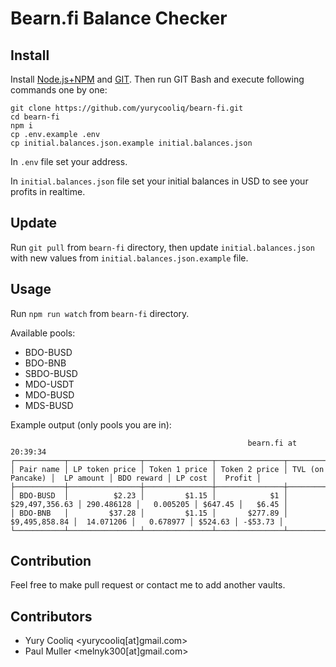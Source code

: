 # Bearn.fi Balance Checker

## Install
Install [Node.js+NPM](https://nodejs.org/en/) and [GIT](https://git-scm.com/). Then run GIT Bash and execute following commands one by one:

```
git clone https://github.com/yurycooliq/bearn-fi.git
cd bearn-fi
npm i
cp .env.example .env
cp initial.balances.json.example initial.balances.json
```

In `.env` file set your address.

In `initial.balances.json` file set your initial balances in USD to see your profits in realtime.

## Update
Run `git pull` from `bearn-fi` directory, then update `initial.balances.json` with new values from `initial.balances.json.example` file.

## Usage
Run `npm run watch` from `bearn-fi` directory.

Available pools:

- BDO-BUSD
- BDO-BNB
- SBDO-BUSD
- MDO-USDT
- MDO-BUSD
- MDS-BUSD

Example output (only pools you are in):
```
                                                     bearn.fi at 20:39:34                                                      
┌───────────┬────────────────┬───────────────┬───────────────┬──────────────────┬────────────┬────────────┬─────────┬─────────┐
│ Pair name │ LP token price │ Token 1 price │ Token 2 price │ TVL (on Pancake) │  LP amount │ BDO reward │ LP cost │  Profit │
├───────────┼────────────────┼───────────────┼───────────────┼──────────────────┼────────────┼────────────┼─────────┼─────────┤
│ BDO-BUSD  │          $2.23 │         $1.15 │            $1 │   $29,497,356.63 │ 290.486128 │   0.005205 │ $647.45 │   $6.45 │
│ BDO-BNB   │         $37.28 │         $1.15 │       $277.89 │    $9,495,858.84 │  14.071206 │   0.678977 │ $524.63 │ -$53.73 │
└───────────┴────────────────┴───────────────┴───────────────┴──────────────────┴────────────┴────────────┴─────────┴─────────┘
```

## Contribution
Feel free to make pull request or contact me to add another vaults.

## Contributors
- Yury Cooliq <yurycooliq[at]gmail.com>
- Paul Muller <melnyk300[at]gmail.com>
